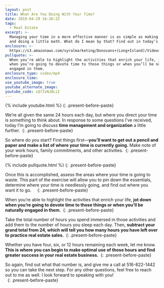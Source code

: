 ```yaml
---
layout: post
title: What Are You Doing With Your Time?
date: 2019-04-29 16:26:22
tags:
  - Real Estate
excerpt: >-
  Managing your time in a more effective manner is as simple as making a list
  and doing a little math. What do I mean by that? Find out in today’s video.
enclosure: >-
  https://s3.amazonaws.com/vyralmarketing/Donovans+(Long+Island)/Videos/2019/Tampa+Bay+Real+Estate+Agent-+What+Are+You+Doing+With+Your+Time_.mp4
pullquote: >-
  When you’re able to highlight the activities that enrich your life, jot down
  when you’re going to devote time to those things or when you’ll be naturally
  engaged in them.
enclosure_type: video/mp4
enclosure_time:
use_youtube_image: true
youtube_alternate_image:
youtube_code: sQ7JzNJALiI
---
```


{% include youtube.html %}
{: .present-before-paste}

We’re all given the same 24 hours each day, but where you direct your time is something to think about. In response to some questions I’ve received, today I’m going to discuss **time management and organization** a little further.&nbsp;
{: .present-before-paste}

So where do you start? First things first—**you’ll want to get out a pencil and paper and make a list of where your time is currently going.** Make note of your work hours, family commitments, and other activities.&nbsp;
{: .present-before-paste}

{% include pullquote.html %}
{: .present-before-paste}

Once this is accomplished, assess the areas where your time is going to waste. This part of the exercise will allow you to pin down the essentials, determine where your time is needlessly going, and find out where you want it to go. &nbsp; &nbsp;
{: .present-before-paste}

When you’re able to highlight the activities that enrich your life, **jot down when you’re going to devote time to those things or when you’ll be naturally engaged in them.&nbsp;**
{: .present-before-paste}

Take the total number of hours you spend immersed in those activities and add them to the number of hours you sleep each day. Then, **subtract your grand total from 24, which will tell you how many hours you have left over to practice real estate sales.&nbsp;**
{: .present-before-paste}

Whether you have four, six, or 12 hours remaining each week, let me know. **This is where you can begin to make optimal use of those hours and find greater success in your real estate business.&nbsp;**
{: .present-before-paste}

So again, find out what that number is, and give me a call at 516-822-1442 so you can take the next step. For any other questions, feel free to reach out to me as well. I look forward to speaking with you\!&nbsp;<br>&nbsp;
{: .present-before-paste}